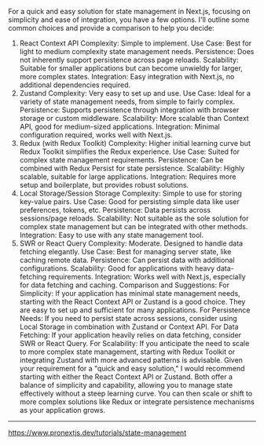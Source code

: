 For a quick and easy solution for state management in Next.js, focusing on simplicity and ease of integration, you have a few options. I'll outline some common choices and provide a comparison to help you decide:

1. React Context API
Complexity: Simple to implement.
Use Case: Best for light to medium complexity state management needs.
Persistence: Does not inherently support persistence across page reloads.
Scalability: Suitable for smaller applications but can become unwieldy for larger, more complex states.
Integration: Easy integration with Next.js, no additional dependencies required.
2. Zustand
Complexity: Very easy to set up and use.
Use Case: Ideal for a variety of state management needs, from simple to fairly complex.
Persistence: Supports persistence through integration with browser storage or custom middleware.
Scalability: More scalable than Context API, good for medium-sized applications.
Integration: Minimal configuration required, works well with Next.js.
3. Redux (with Redux Toolkit)
Complexity: Higher initial learning curve but Redux Toolkit simplifies the Redux experience.
Use Case: Suited for complex state management requirements.
Persistence: Can be combined with Redux Persist for state persistence.
Scalability: Highly scalable, suitable for large applications.
Integration: Requires more setup and boilerplate, but provides robust solutions.
4. Local Storage/Session Storage
Complexity: Simple to use for storing key-value pairs.
Use Case: Good for persisting simple data like user preferences, tokens, etc.
Persistence: Data persists across sessions/page reloads.
Scalability: Not suitable as the sole solution for complex state management but can be integrated with other methods.
Integration: Easy to use with any state management tool.
5. SWR or React Query
Complexity: Moderate. Designed to handle data fetching elegantly.
Use Case: Best for managing server state, like caching remote data.
Persistence: Can persist data with additional configurations.
Scalability: Good for applications with heavy data-fetching requirements.
Integration: Works well with Next.js, especially for data fetching and caching.
Comparison and Suggestions:
For Simplicity: If your application has minimal state management needs, starting with the React Context API or Zustand is a good choice. They are easy to set up and sufficient for many applications.
For Persistence Needs: If you need to persist state across sessions, consider using Local Storage in combination with Zustand or Context API.
For Data Fetching: If your application heavily relies on data fetching, consider SWR or React Query.
For Scalability: If you anticipate the need to scale to more complex state management, starting with Redux Toolkit or integrating Zustand with more advanced patterns is advisable.
Given your requirement for a "quick and easy solution," I would recommend starting with either the React Context API or Zustand. Both offer a balance of simplicity and capability, allowing you to manage state effectively without a steep learning curve. You can then scale or shift to more complex solutions like Redux or integrate persistence mechanisms as your application grows.

---------
https://www.pronextjs.dev/tutorials/state-management
